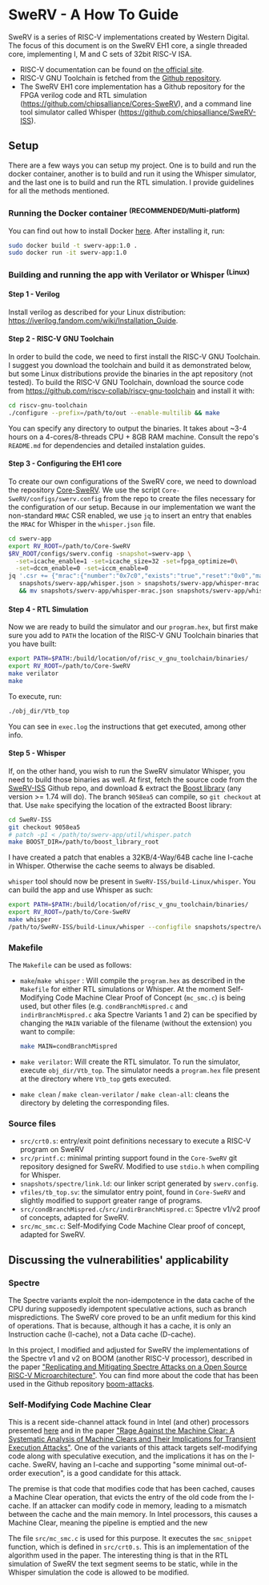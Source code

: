 # SweRV - A How To Guide

SweRV is a series of RISC-V implementations created by Western Digital. The focus of this document is on the SweRV EH1 core, a single threaded core, implementing I, M and C sets of 32bit RISC-V ISA. 

- RISC-V documentation can be found on [the official site](https://riscv.org/technical/specifications/).
- RISC-V GNU Toolchain is fetched from the [Github repository](https://github.com/riscv-collab/riscv-gnu-toolchain).
- The SweRV EH1 core implementation has a Github repository for the FPGA verilog code and RTL simulation (https://github.com/chipsalliance/Cores-SweRV), and a command line tool simulator called Whisper (https://github.com/chipsalliance/SweRV-ISS).

## Setup

There are a few ways you can setup my project. One is to build and run the docker container, another is to build and run it using the Whisper simulator, and the last one is to build and run the RTL simulation. I provide guidelines for all the methods mentioned.

### Running the Docker container <sup>(RECOMMENDED/Multi-platform)</sup>
You can find out how to install Docker [here](https://docs.docker.com/get-docker/). After installing it, run:
```bash
sudo docker build -t swerv-app:1.0 .
sudo docker run -it swerv-app:1.0
```

### Building and running the app with Verilator or Whisper <sup>(Linux)</sup>

#### Step 1 - Verilog
Install verilog as described for your Linux distribution: https://iverilog.fandom.com/wiki/Installation_Guide.

#### Step 2 - RISC-V GNU Toolchain
In order to build the code, we need to first install the RISC-V GNU Toolchain. I suggest you download the toolchain and build it as demonstrated below, but some Linux distributions provide the binaries in the apt repository (not tested).
To build the RISC-V GNU Toolchain, download the source code from https://github.com/riscv-collab/riscv-gnu-toolchain and install it with:

```bash
cd riscv-gnu-toolchain
./configure --prefix=/path/to/out --enable-multilib && make
```
You can specify any directory to output the binaries. It takes about ~3-4 hours on a 4-cores/8-threads CPU + 8GB RAM machine. Consult the repo's `README.md` for dependencies and detailed instalation guides.

#### Step 3 - Configuring the EH1 core
To create our own configurations of the SweRV core, we need to download the repository [Core-SweRV](https://github.com/chipsalliance/Cores-SweRV). We use the script `Core-SweRV/configs/swerv.config` from the repo to create the files necessary for the configuration of our setup. Because in our implementation we want the non-standard `MRAC` CSR enabled, we use `jq` to insert an entry that enables the `MRAC` for Whisper in the `whisper.json` file.
```bash
cd swerv-app
export RV_ROOT=/path/to/Core-SweRV
$RV_ROOT/configs/swerv.config -snapshot=swerv-app \
  -set=icache_enable=1 -set=icache_size=32 -set=fpga_optimize=0\
  -set=dccm_enable=0 -set=iccm_enable=0
jq '.csr += {"mrac":{"number":"0x7c0","exists":"true","reset":"0x0","mask":"0xffffffff"}}' \
   snapshots/swerv-app/whisper.json > snapshots/swerv-app/whisper-mrac.json \
   && mv snapshots/swerv-app/whisper-mrac.json snapshots/swerv-app/whisper.json
```

#### Step 4 - RTL Simulation
Now we are ready to build the simulator and our `program.hex`, but first make sure you add to `PATH` the location of the RISC-V GNU Toolchain binaries that you have built:
```bash
export PATH=$PATH:/build/location/of/risc_v_gnu_toolchain/binaries/
export RV_ROOT=/path/to/Core-SweRV
make verilator
make
```
To execute, run:
```bash
./obj_dir/Vtb_top
```
You can see in `exec.log` the instructions that get executed, among other info.

#### Step 5 - Whisper
If, on the other hand, you wish to run the SweRV simulator Whisper, you need to build those binaries as well. At first, fetch the source code from the [SweRV-ISS](https://github.com/chipsalliance/SweRV-ISS) Github repo, and download & extract the [Boost library](https://boostorg.jfrog.io/artifactory/main/release/1.74.0/source/boost_1_74_0.tar.bz2) (any version >= 1.74 will do). The branch `9058ea5` can compile, so `git checkout` at that. Use `make` specifying the location of the extracted Boost library:
```bash
cd SweRV-ISS
git checkout 9058ea5
# patch -p1 < /path/to/swerv-app/util/whisper.patch
make BOOST_DIR=/path/to/boost_library_root
```
I have created a patch that enables a 32KB/4-Way/64B cache line I-cache in Whisper. Otherwise the cache seems to always be disabled.

`whisper` tool should now be present in `SweRV-ISS/build-Linux/whisper`. You can build the app and use Whisper as such:
```bash
export PATH=$PATH:/build/location/of/risc_v_gnu_toolchain/binaries/
export RV_ROOT=/path/to/Core-SweRV
make whisper
/path/to/SweRV-ISS/build-Linux/whisper --configfile snapshots/spectre/whisper.json --newlib --target out/condBranchMispred.exe
```

### Makefile
The `Makefile` can be used as follows:
- `make`/`make whisper` : Will compile the `program.hex` as described in the `Makefile` for either RTL simulations or Whisper. At the moment Self-Modifying Code Machine Clear Proof of Concept (`mc_smc.c`) is being used, but other files (e.g. `condBranchMispred.c` and `indirBranchMispred.c` aka Spectre Variants 1 and 2) can be specified by changing the `MAIN` variable of the filename (without the extension) you want to compile:
  
  ```bash
  make MAIN=condBranchMispred
  ```
- `make verilator`: Will create the RTL simulator. To run the simulator, execute `obj_dir/Vtb_top`. The simulator needs a `program.hex` file present at the directory where `Vtb_top` gets executed.
- `make clean` / `make clean-verilator` / `make clean-all`: cleans the directory by deleting the corresponding files.

### Source files
- `src/crt0.s`: entry/exit point definitions necessary to execute a RISC-V program on SweRV
- `src/printf.c`: minimal printing support found in the `Core-SweRV` git repository designed for SweRV. Modified to use `stdio.h` when compiling for Whisper.
- `snapshots/spectre/link.ld`: our linker script generated by `swerv.config`.
- `vfiles/tb_top.sv`: the simulator entry point, found in `Core-SweRV` and slightly modified to support greater range of programs.
- `src/condBranchMispred.c`/`src/indirBranchMispred.c`: Spectre v1/v2 proof of concepts, adapted for SweRV.
- `src/mc_smc.c`: Self-Modifying Code Machine Clear proof of concept, adapted for SweRV.

## Discussing the vulnerabilities' applicability

### Spectre
The Spectre variants exploit the non-idempotence in the data cache of the CPU during supposedly idempotent speculative actions, such as branch mispredictions. The SweRV core proved to be an unfit medium for this kind of operations. That is because, although it has a cache, it is only an Instruction cache (I-cache), not a Data cache (D-cache).

In this project, I modified and adjusted for SweRV the implementations of the Spectre v1 and v2 on BOOM (another RISC-V processor), described in the paper ["Replicating and Mitigating Spectre Attacks on a Open Source RISC-V Microarchitecture"](https://carrv.github.io/2019/papers/carrv2019_paper_5.pdf). You can find more about the code that has been used in the Github repository [boom-attacks](https://github.com/riscv-boom/boom-attacks).

### Self-Modifying Code Machine Clear
This is a recent side-channel attack found in Intel (and other) processors presented [here](https://www.vusec.net/projects/fpvi-scsb/) and in the paper ["Rage Against the Machine Clear: A Systematic Analysis of Machine Clears and Their Implications for Transient Execution Attacks"](https://download.vusec.net/papers/fpvi-scsb_sec21.pdf). One of the variants of this attack targets self-modifying code along with speculative execution, and the implications it has on the I-cache. SweRV, having an I-cache and supporting "some minimal out-of-order execution", is a good candidate for this attack.

The premise is that code that modifies code that has been cached, causes a Machine Clear operation, that evicts the entry of the old code from the I-cache. If an attacker can modify code in memory, leading to a mismatch between the cache and the main memory. In Intel processors, this causes a Machine Clear, meaning the pipeline is emptied and the new 

The file `src/mc_smc.c` is used for this purpose. It executes the `smc_snippet` function, which is defined in `src/crt0.s`. This is an implementation of the algorithm used in the paper. The interesting thing is that in the RTL simulation of SweRV the text segment seems to be static, while in the Whisper simulation the code is allowed to be modified.